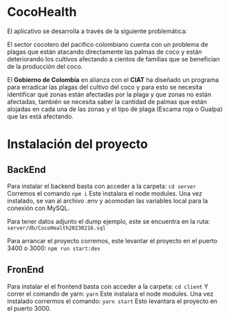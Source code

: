 # CocoHealth

El aplicativo se desarrolla a través de la siguiente problemática:

El sector cocotero del pacifico colombiano cuenta con un problema de plagas que están atacando directamente las palmas de coco y están deteriorando los cultivos afectando a cientos de familias que se benefician de la producción del coco.

El **Gobierno de Colombia** en alianza con el **CIAT** ha diseñado un programa para erradicar las plagas del cultivo del coco y para esto se necesita identificar qué zonas están afectadas por la plaga y que zonas no están afectadas, también se necesita saber la cantidad de palmas que están alojadas en cada una de las zonas y el tipo de plaga (Escama roja o Gualpa) que las está afectando.


# Instalación del proyecto

## BackEnd
Para instalar el backend basta con acceder a la carpeta:
`cd server`
Corremos el comando
`npm i`
Este instalara el node modules. Una vez instalado, se van al archivo .env y acomodan las variables local para la conexión con MySQL.

Para tener datos adjunto el dump ejemplo, este se encuentra en la ruta:
`server/db/CocoHealth20230216.sql`

Para arrancar el proyecto corremos, este levantar el proyecto en el puerto 3400 o 3000:
`npm run start:dev`

## FronEnd

Para instalar el el frontend basta con acceder a la carpeta:
`cd client`
Y correr el comando de yarn:
`yarn`
Este instalara el node modules. Una vez instalado corrermos el comando:
`yarn start`
Esto levantara el proyecto en el puerto 3000.
